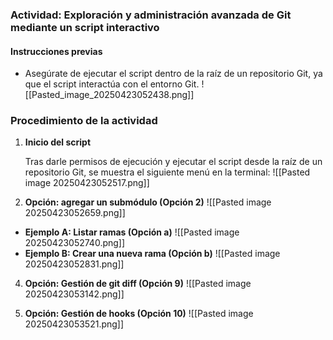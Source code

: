 ### Actividad: Exploración y administración avanzada de Git mediante un script interactivo

#### Instrucciones previas

- Asegúrate de ejecutar el script dentro de la raíz de un repositorio Git, ya que el script interactúa con el entorno Git.
   ![[Pasted_image_20250423052438.png]]

### Procedimiento de la actividad

1. **Inicio del script**

   Tras darle permisos de ejecución y ejecutar el script desde la raíz de un repositorio Git, se muestra el siguiente menú en la terminal:
	   ![[Pasted image 20250423052517.png]]

13. **Opción: agregar un submódulo (Opción 2)**
	   ![[Pasted image 20250423052659.png]]

   - **Ejemplo A: Listar ramas (Opción a)**
	     ![[Pasted image 20250423052740.png]]
   - **Ejemplo B: Crear una nueva rama (Opción b)**
	     ![[Pasted image 20250423052831.png]]

4. **Opción: Gestión de git diff (Opción 9)**
		![[Pasted image 20250423053142.png]]
	
5. **Opción: Gestión de hooks (Opción 10)**
		![[Pasted image 20250423053521.png]]

